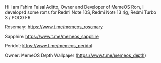 Hi i am Fahim Faisal Aditto, Owner and Developer of MemeOS Rom, I developed some roms for Redmi Note 10S, Redmi Note 13 4g, Redmi Turbo 3 / POCO F6

Rosemary: https://www.t.me/memeos_rosemary

Sapphire: https://www.t.me/memeos_sapphire

Peridot: https://www.t.me/memeos_peridot

Owner: MemeOS Depth Wallpaper (https://www.t.me/memeos_depth)


